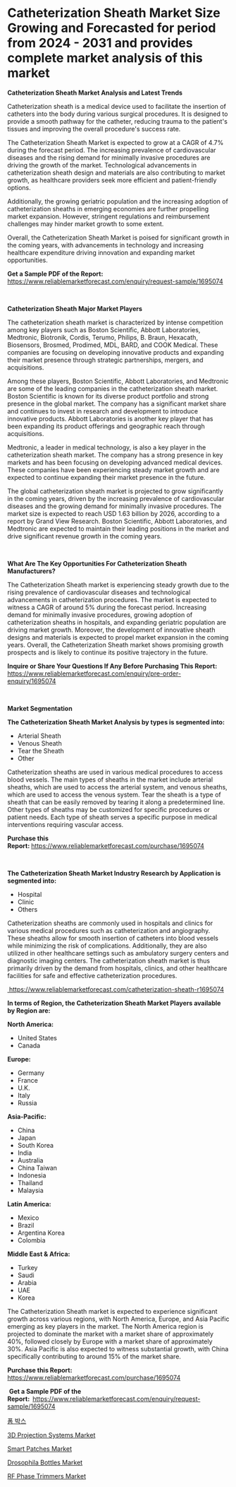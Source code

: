 <p><h1>Catheterization Sheath Market Size Growing and Forecasted for period from 2024 - 2031 and provides complete market analysis of this market</h1></p><p><strong>Catheterization Sheath Market Analysis and Latest Trends</strong></p>
<p><p>Catheterization sheath is a medical device used to facilitate the insertion of catheters into the body during various surgical procedures. It is designed to provide a smooth pathway for the catheter, reducing trauma to the patient's tissues and improving the overall procedure's success rate.</p><p>The Catheterization Sheath Market is expected to grow at a CAGR of 4.7% during the forecast period. The increasing prevalence of cardiovascular diseases and the rising demand for minimally invasive procedures are driving the growth of the market. Technological advancements in catheterization sheath design and materials are also contributing to market growth, as healthcare providers seek more efficient and patient-friendly options.</p><p>Additionally, the growing geriatric population and the increasing adoption of catheterization sheaths in emerging economies are further propelling market expansion. However, stringent regulations and reimbursement challenges may hinder market growth to some extent.</p><p>Overall, the Catheterization Sheath Market is poised for significant growth in the coming years, with advancements in technology and increasing healthcare expenditure driving innovation and expanding market opportunities.</p></p>
<p><strong>Get a Sample PDF of the Report:&nbsp;</strong> <a href="https://www.reliablemarketforecast.com/enquiry/request-sample/1695074">https://www.reliablemarketforecast.com/enquiry/request-sample/1695074</a></p>
<p>&nbsp;</p>
<p><strong>Catheterization Sheath Major Market Players</strong></p>
<p><p>The catheterization sheath market is characterized by intense competition among key players such as Boston Scientific, Abbott Laboratories, Medtronic, Biotronik, Cordis, Terumo, Philips, B. Braun, Hexacath, Biosensors, Brosmed, Prodimed, MDL, BARD, and COOK Medical. These companies are focusing on developing innovative products and expanding their market presence through strategic partnerships, mergers, and acquisitions.</p><p>Among these players, Boston Scientific, Abbott Laboratories, and Medtronic are some of the leading companies in the catheterization sheath market. Boston Scientific is known for its diverse product portfolio and strong presence in the global market. The company has a significant market share and continues to invest in research and development to introduce innovative products. Abbott Laboratories is another key player that has been expanding its product offerings and geographic reach through acquisitions.</p><p>Medtronic, a leader in medical technology, is also a key player in the catheterization sheath market. The company has a strong presence in key markets and has been focusing on developing advanced medical devices. These companies have been experiencing steady market growth and are expected to continue expanding their market presence in the future.</p><p>The global catheterization sheath market is projected to grow significantly in the coming years, driven by the increasing prevalence of cardiovascular diseases and the growing demand for minimally invasive procedures. The market size is expected to reach USD 1.63 billion by 2026, according to a report by Grand View Research. Boston Scientific, Abbott Laboratories, and Medtronic are expected to maintain their leading positions in the market and drive significant revenue growth in the coming years.</p></p>
<p>&nbsp;</p>
<p><strong>What Are The Key Opportunities For Catheterization Sheath Manufacturers?</strong></p>
<p><p>The Catheterization Sheath market is experiencing steady growth due to the rising prevalence of cardiovascular diseases and technological advancements in catheterization procedures. The market is expected to witness a CAGR of around 5% during the forecast period. Increasing demand for minimally invasive procedures, growing adoption of catheterization sheaths in hospitals, and expanding geriatric population are driving market growth. Moreover, the development of innovative sheath designs and materials is expected to propel market expansion in the coming years. Overall, the Catheterization Sheath market shows promising growth prospects and is likely to continue its positive trajectory in the future.</p></p>
<p><strong>Inquire or Share Your Questions If Any Before Purchasing This Report:</strong> <a href="https://www.reliablemarketforecast.com/enquiry/pre-order-enquiry/1695074">https://www.reliablemarketforecast.com/enquiry/pre-order-enquiry/1695074</a></p>
<p>&nbsp;</p>
<p><strong>Market Segmentation</strong></p>
<p><strong>The Catheterization Sheath Market Analysis by types is segmented into:</strong></p>
<p><ul><li>Arterial Sheath</li><li>Venous Sheath</li><li>Tear the Sheath</li><li>Other</li></ul></p>
<p><p>Catheterization sheaths are used in various medical procedures to access blood vessels. The main types of sheaths in the market include arterial sheaths, which are used to access the arterial system, and venous sheaths, which are used to access the venous system. Tear the sheath is a type of sheath that can be easily removed by tearing it along a predetermined line. Other types of sheaths may be customized for specific procedures or patient needs. Each type of sheath serves a specific purpose in medical interventions requiring vascular access.</p></p>
<p><strong>Purchase this Report:&nbsp;</strong><a href="https://www.reliablemarketforecast.com/purchase/1695074">https://www.reliablemarketforecast.com/purchase/1695074</a></p>
<p>&nbsp;</p>
<p><strong>The Catheterization Sheath Market Industry Research by Application is segmented into:</strong></p>
<p><ul><li>Hospital</li><li>Clinic</li><li>Others</li></ul></p>
<p><p>Catheterization sheaths are commonly used in hospitals and clinics for various medical procedures such as catheterization and angiography. These sheaths allow for smooth insertion of catheters into blood vessels while minimizing the risk of complications. Additionally, they are also utilized in other healthcare settings such as ambulatory surgery centers and diagnostic imaging centers. The catheterization sheath market is thus primarily driven by the demand from hospitals, clinics, and other healthcare facilities for safe and effective catheterization procedures.</p></p>
<p><a href="https://www.reliablemarketforecast.com/catheterization-sheath-r1695074">&nbsp;https://www.reliablemarketforecast.com/catheterization-sheath-r1695074</a></p>
<p><strong>In terms of Region, the Catheterization Sheath Market Players available by Region are:</strong></p>
<p>
    <p> <strong> North America: </strong>
        <ul>
            <li>United States</li>
            <li>Canada</li>
        </ul>
        </p> 
    <p> <strong> Europe: </strong>
        <ul>
            <li>Germany</li>
            <li>France</li>
            <li>U.K.</li>
            <li>Italy</li>
            <li>Russia</li>
        </ul>
        </p> 
    <p> <strong> Asia-Pacific: </strong>
        <ul>
            <li>China</li>
            <li>Japan</li>
            <li>South Korea</li>
            <li>India</li>
            <li>Australia</li>
            <li>China Taiwan</li>
            <li>Indonesia</li>
            <li>Thailand</li>
            <li>Malaysia</li>
        </ul>
        </p> 
    <p> <strong> Latin America: </strong>
        <ul>
            <li>Mexico</li>
            <li>Brazil</li>
            <li>Argentina Korea</li>
            <li>Colombia</li>
        </ul>
        </p> 
    <p> <strong> Middle East & Africa: </strong>
        <ul>
            <li>Turkey</li>
            <li>Saudi</li>
            <li>Arabia</li>
            <li>UAE</li>
            <li>Korea</li>
        </ul>
    </p>
    </p>
<p><p>The Catheterization Sheath market is expected to experience significant growth across various regions, with North America, Europe, and Asia Pacific emerging as key players in the market. The North America region is projected to dominate the market with a market share of approximately 40%, followed closely by Europe with a market share of approximately 30%. Asia Pacific is also expected to witness substantial growth, with China specifically contributing to around 15% of the market share.</p></p>
<p><strong>Purchase this Report: </strong><a href="https://www.reliablemarketforecast.com/purchase/1695074">https://www.reliablemarketforecast.com/purchase/1695074</a></p>
<p>&nbsp;<strong>Get a Sample PDF of the Report:&nbsp;&nbsp;</strong><a href="https://www.reliablemarketforecast.com/enquiry/request-sample/1695074">https://www.reliablemarketforecast.com/enquiry/request-sample/1695074</a></p>
<p><strong></strong></p>
<p><p><a href="https://medium.com/@czbtzkwc9/%ED%8F%BC-%EB%B0%95%EC%8A%A4-%EC%8B%9C%EC%9E%A5-%EC%A1%B0%EC%82%AC-%EB%B3%B4%EA%B3%A0%EC%84%9C-2024%EB%85%84%EB%B6%80%ED%84%B0-2031%EB%85%84%EA%B9%8C%EC%A7%80-%EC%95%88%EC%A0%95%EC%A0%81%EC%9D%B8-%EC%97%B0%ED%8F%89%EA%B7%A0-%EC%84%B1%EC%9E%A5%EB%A5%A0-7-7-%EB%A5%BC-%ED%86%B5%ED%95%B4-%EC%8B%9C%EC%9E%A5-%EC%98%88%EC%B8%A1-%EB%B0%8F-%EC%84%B1%EC%9E%A5-%EC%A0%84%EB%A7%9D-02d01db626ae?postPublishedType=initial">폼 박스</a></p><p><a href="https://medium.com/@alyciaebert/3d-projection-systems-market-size-growth-trends-statistics-forecasts-2024-2031-2fba05185fcb">3D Projection Systems Market</a></p><p><a href="https://github.com/ksleyeze/Market-Research-Report-List-1/blob/main/smart-patches-market.md">Smart Patches Market</a></p><p><a href="https://github.com/hlspriggs/Market-Research-Report-List-1/blob/main/drosophila-bottles-market.md">Drosophila Bottles Market</a></p><p><a href="https://medium.com/@bradleyills65767/rf-phase-trimmers-market-size-growth-trends-statistics-forecasts-2024-2031-a27d5bd4dd53">RF Phase Trimmers Market</a></p></p>